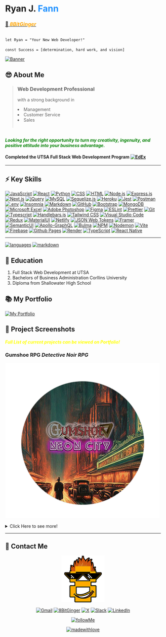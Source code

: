 # **Ryan J. <span style="color:dodgerblue"> Fann </span>**

### <a href="#contact"> 👾 <span style="color:orange"> **_8BitGinger_** </span> </a>

```

let Ryan = "Your New Web Developer!"

const Success = [determination, hard work, and vision]

```

[![Banner](./screenshots/facebookBannerV2.jpg)](https://ryanfann.netlify.app/)

## 😎 About Me

> ### Web Development Professional
>
> with a strong background in
>
> <li>Management</li>
> <li>Customer Service</li>
> <li>Sales</li>
> <br>

<span style="color:green"> <br> **_Looking for the right opportunity to turn my creativity, ingenuity, and positive attitude into your business advantage._** </span>

#### Completed the UTSA Full Stack Web Development Program [![EdEx](https://img.shields.io/badge/Edx-193A3E?style=for-the-badge&logo=edx&logoColor=white)](https://bootcamp.utsa.edu/coding/landing-b5a/?s=Google-Brand_Tier-1_&dki=Learn%20Coding%20and%20More%20Online&pkw=%2But%20%2Bsan%20%2Bantonio%20%2Bcoding&pcrid=464375785329&pmt=b&utm_source=google&utm_medium=cpc&utm_campaign=GGL%7CUT-SAN-ANTONIO%7CSEM%7CCODING%7C-%7COFL%7CTIER-1%7CALL%7CBRD%7CBMM%7CCore%7CGeneral&utm_term=%2But%20%2Bsan%20%2Bantonio%20%2Bcoding&s=google&k=%2But%20%2Bsan%20%2Bantonio%20%2Bcoding&utm_adgroupid=108681621083&utm_locationphysicalms=9028005&utm_matchtype=b&utm_network=g&utm_device=c&utm_content=464375785329&utm_placement=&gad_source=1&gclid=Cj0KCQjwwMqvBhCtARIsAIXsZpa7GHpSLYE-gr0cu5473O8gvKw7f1UQzreP2ZFJIjCDqbEQl_oglDQaAoAXEALw_wcB&gclsrc=aw.ds)

---

## ⚡ Key Skills

[![JavaScript](https://img.shields.io/badge/JavaScript-F7DF1E?style=for-the-badge&logo=javascript&logoColor=black)]()
[![React](https://img.shields.io/badge/React-20232A?style=for-the-badge&logo=react&logoColor=61DAFB)]()
[![Python](https://img.shields.io/badge/Python-3776AB?style=for-the-badge&logo=python&logoColor=white)]()
[![CSS](https://img.shields.io/badge/CSS-239120?&style=for-the-badge&logo=css3&logoColor=white)]()
[![HTML](https://img.shields.io/badge/HTML5-E34F26?style=for-the-badge&logo=html5&logoColor=white)]()
[![Node.js](https://img.shields.io/badge/Node.js-43853D?style=for-the-badge&logo=node.js&logoColor=white)]()
[![Express.js](https://img.shields.io/badge/Express-000000.svg?style=for-the-badge&logo=Express&logoColor=white)]()
[![Next.js](https://img.shields.io/badge/Next-black?style=for-the-badge&logo=next.js&logoColor=white)]()
[![jQuery](https://img.shields.io/badge/jQuery-0769AD.svg?style=for-the-badge&logo=jQuery&logoColor=white)]()
[![MySQL](https://img.shields.io/badge/MySQL-00000F?style=for-the-badge&logo=mysql&logoColor=white)]()
[![Sequelize.js](https://img.shields.io/badge/sequelize-323330?style=for-the-badge&logo=sequelize&logoColor=blue)]()
[![Heroku](https://img.shields.io/badge/Heroku-430098?style=for-the-badge&logo=heroku&logoColor=white)]()
[![Jest](https://img.shields.io/badge/Jest-323330?style=for-the-badge&logo=Jest&logoColor=white)]()
[![Postman](https://img.shields.io/badge/Postman-FF6C37.svg?style=for-the-badge&logo=Postman&logoColor=white)]()
[![.env](https://img.shields.io/badge/.ENV-ECD53F.svg?style=for-the-badge&logo=dotenv&logoColor=black)]()
[![Insomnia](https://img.shields.io/badge/Insomnia-4000BF.svg?style=for-the-badge&logo=Insomnia&logoColor=white)]()
[![Markdown](https://img.shields.io/badge/Markdown-000000?style=for-the-badge&logo=markdown&logoColor=white)]()
[![GitHub](https://img.shields.io/badge/GitHub-181717.svg?style=for-the-badge&logo=GitHub&logoColor=white)]()
[![Bootstrap](https://img.shields.io/badge/Bootstrap-563D7C?style=for-the-badge&logo=bootstrap&logoColor=white)]()
[![MongoDB](https://img.shields.io/badge/MongoDB-4EA94B?style=for-the-badge&logo=mongodb&logoColor=white)]()
[![Microsoft Excel](https://img.shields.io/badge/Microsoft_Excel-217346?style=for-the-badge&logo=microsoft-excel&logoColor=white)]()
[![Adobe Photoshop](https://img.shields.io/badge/Adobe%20Photoshop-31A8FF?style=for-the-badge&logo=Adobe%20Photoshop&logoColor=black)]()
[![Figma](https://img.shields.io/badge/Figma-F24E1E?style=for-the-badge&logo=figma&logoColor=white)]()
[![ESLint](https://img.shields.io/badge/eslint-3A33D1?style=for-the-badge&logo=eslint&logoColor=white)]()
[![Prettier](https://img.shields.io/badge/prettier-1A2C34?style=for-the-badge&logo=prettier&logoColor=F7BA3E)]()
[![Git](https://img.shields.io/badge/GIT-E44C30?style=for-the-badge&logo=git&logoColor=white)]()
[![Typescript](https://img.shields.io/badge/TypeScript-007ACC?style=for-the-badge&logo=typescript&logoColor=white)]()
[![Handlebars.js](https://img.shields.io/badge/Handlebars%20js-f0772b?style=for-the-badge&logo=handlebarsdotjs&logoColor=black)]()
[![Tailwind CSS](https://img.shields.io/badge/Tailwind_CSS-38B2AC?style=for-the-badge&logo=tailwind-css&logoColor=white)]()
[![Visual Studio Code](https://img.shields.io/badge/Visual%20Studio%20Code-0078d7.svg?style=for-the-badge&logo=visual-studio-code&logoColor=white)]()
[![Redux](https://img.shields.io/badge/Redux-593D88?style=for-the-badge&logo=redux&logoColor=white)]()
[![MaterialUI](https://img.shields.io/badge/Material--UI-0081CB?style=for-the-badge&logo=material-ui&logoColor=white)]()
[![Netlify](https://img.shields.io/badge/Netlify-00C7B7?style=for-the-badge&logo=netlify&logoColor=white)]()
[![JSON Web Tokens](https://img.shields.io/badge/json%20web%20tokens-323330?style=for-the-badge&logo=json-web-tokens&logoColor=pink)]()
[![Framer](https://img.shields.io/badge/Framer-black?style=for-the-badge&logo=framer&logoColor=blue)]()
[![SemanticUI](https://img.shields.io/badge/semantic%20ui%20react-35BDB2?style=for-the-badge&logo=semanticuireact&logoColor=white)]()
[![Apollo-GraphQL](https://img.shields.io/badge/-ApolloGraphQL-311C87?style=for-the-badge&logo=apollo-graphql)]()
[![Bulma](https://img.shields.io/badge/bulma-00D0B1?style=for-the-badge&logo=bulma&logoColor=white)]()
[![NPM](https://img.shields.io/badge/NPM-%23CB3837.svg?style=for-the-badge&logo=npm&logoColor=white)]()
[![Nodemon](https://img.shields.io/badge/NODEMON-%23323330.svg?style=for-the-badge&logo=nodemon&logoColor=%BBDEAD)]()
[![Vite](https://img.shields.io/badge/vite-%23646CFF.svg?style=for-the-badge&logo=vite&logoColor=white)]()
[![Firebase](https://img.shields.io/badge/firebase-%23039BE5.svg?style=for-the-badge&logo=firebase)]()
[![Github Pages](https://img.shields.io/badge/github%20pages-121013?style=for-the-badge&logo=github&logoColor=white)]()
[![Render](https://img.shields.io/badge/Render-%46E3B7.svg?style=for-the-badge&logo=render&logoColor=white)]()
[![TypeScript](https://img.shields.io/badge/typescript-%23007ACC.svg?style=for-the-badge&logo=typescript&logoColor=white)]()
[![React Native](https://img.shields.io/badge/React_Native-20232A?style=for-the-badge&logo=react&logoColor=61DAFB)]()

<!-- [![Matplotlib](https://img.shields.io/badge/Matplotlib-%23ffffff.svg?style=for-the-badge&logo=Matplotlib&logoColor=black)]()
[![Docker](https://img.shields.io/badge/docker-%230db7ed.svg?style=for-the-badge&logo=docker&logoColor=white)]()
[![ChatGPT](https://img.shields.io/badge/chatGPT-74aa9c?style=for-the-badge&logo=openai&logoColor=white)]() -->
<!-- [![Socket.io](https://img.shields.io/badge/Socket.io-black?style=for-the-badge&logo=socket.io&badgeColor=010101)]() -->
<!-- [![Chart.js](https://img.shields.io/badge/chart.js-F5788D.svg?style=for-the-badge&logo=chart.js&logoColor=white)]()
[![Angular](https://img.shields.io/badge/angular-%23DD0031.svg?style=for-the-badge&logo=angular&logoColor=white)]()
[![Three.js](https://img.shields.io/badge/threejs-black?style=for-the-badge&logo=three.js&logoColor=white)]()
[![Webpack](https://img.shields.io/badge/webpack-%238DD6F9.svg?style=for-the-badge&logo=webpack&logoColor=black)]()
[![Stripe](https://img.shields.io/badge/Stripe-626CD9?style=for-the-badge&logo=Stripe&logoColor=white)]()
[![PHP](https://img.shields.io/badge/PHP-777BB4?style=for-the-badge&logo=php&logoColor=white)]()
[![Vue](https://img.shields.io/badge/Vue.js-35495E?style=for-the-badge&logo=vue.js&logoColor=4FC08D)]()


-->

---

[![languages](https://github-readme-stats.vercel.app/api/top-langs/?username=8BitGinger&theme=blue-green)]()
[![markdown](https://github-readme-stats.vercel.app/api?username=8BitGinger&theme=blue-green)]()

## 🏫 Education

1. Full Stack Web Development at UTSA
2. Bachelors of Business Administration Corllins University
3. Diploma from Shallowater High School

## 📚 My Portfolio

[![My Portfolio](https://img.shields.io/static/v1?label=My&message=Portfolio&color=31a8ff&style=for-the-badge)](https://ryanfann.netlify.app/)

## 🔭 Project Screenshots

#### <span style="color:yellow"> **_Full List of current projects can be viewed on Portfolio!_** </span>

### Gumshoe RPG **_Detective Noir RPG_**

[![screenshot](./screenshots/gumshoe-RM.png)](https://gumshoe.vercel.app/)

<details closed>
<summary>Click Here to see more!</summary>
<br>

Click the image to view the live project!

### Social Up **_AI Powered Social Media Content Upscaler_**

[![screenshot](./screenshots/socialUp-RM.png)](https://social-up.vercel.app/)

### Social Eyes **_The Anti-Social Media_**

[![screenshot](./screenshots/socialEyes-RM.png)](https://antisocialeyes.onrender.com/)

### AI Image Generator **_Text to Image Generator OpenAI_**

[![screenshot](./screenshots/aiGen-RM.png)](https://aigen-dth3.onrender.com/)

### Weekly Moodal **_Mental Health Tracker_**

[![screenshot](./screenshots/moodal-RM.png)](https://jameslwilson364.github.io/weeklyMoodal/)

### Workforce Manager **_Back-End CRM_**

[![screenshot](./screenshots/workforce-RM.png)](https://8bitginger.github.io/workforceManager/)

</details>

---

<a id="contact"></a>

## 📱 Contact Me

<div align="center">

[![contactIcon](./screenshots/8bit-smallContact.png)](https://ryanfann.netlify.app/)

[![Gmail](https://img.shields.io/badge/Gmail-EA4335.svg?style=for-the-badge&logo=Gmail&logoColor=white)](mailto:ryan.fann@gmail.com)
[![8BitGinger](https://img.shields.io/badge/GitHub-181717.svg?style=for-the-badge&logo=GitHub&logoColor=white)](https://github.com/8BitGinger)
[![X](https://img.shields.io/badge/X-%23000000.svg?style=for-the-badge&logo=X&logoColor=white)](https://twitter.com/the8bitginger)
[![Slack](https://img.shields.io/badge/Slack-4A154B.svg?style=for-the-badge&logo=Slack&logoColor=white)](https://utsavirtfsfpt-gvi3942.slack.com/team/U05MCKH85D4)
[![LinkedIn](https://img.shields.io/badge/linkedin-%230077B5.svg?style=for-the-badge&logo=linkedin&logoColor=white)](https://www.linkedin.com/in/ryanfanntastic/)

[![followMe](https://img.shields.io/github/followers/8BitGinger.svg?style=social&label=Follow&maxAge=2592000)](https://github.com/8BitGinger)

<p align="center">

[![madewithlove](http://ForTheBadge.com/images/badges/built-with-love.svg)](https://ryanfann.netlify.app/)

</p>
</div>

